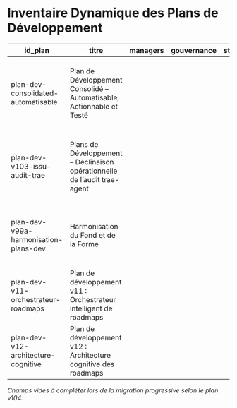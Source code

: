 # Inventaire Dynamique des Plans de Développement

| id_plan | titre | managers | gouvernance | statut | priorité | catégorie | date | thématique | tâches | workflow | règles_validation | résumé | statut_migration |
|---------|-------|----------|-------------|--------|----------|-----------|------|------------|--------|----------|------------------|--------|------------------|
| plan-dev-consolidated-automatisable | Plan de Développement Consolidé – Automatisable, Actionnable et Testé |  |  |  |  |  |  |  |  |  |  | Transformer les recommandations d’audit en une roadmap exhaustive, actionnable, automatisable et testée. | à compléter |
| plan-dev-v103-issu-audit-trae | Plans de Développement – Déclinaison opérationnelle de l’audit trae-agent |  |  |  |  |  |  |  |  |  |  | Décliner, pour chaque manager/domaine identifié dans l’audit, un plan opérationnel, automatisable et testé. | à compléter |
| plan-dev-v99a-harmonisation-plans-dev | Harmonisation du Fond et de la Forme |  |  |  |  |  |  |  |  |  |  | Schéma Mermaid – Relation et Flux entre Harmonisation (v99a) et Template-Manager (v99b). | à compléter |
| plan-dev-v11-orchestrateur-roadmaps | Plan de développement v11 : Orchestrateur intelligent de roadmaps |  |  |  |  |  |  |  |  |  |  | Améliorer l'orchestration des roadmaps par Jan, sans le remplacer. | à compléter |
| plan-dev-v12-architecture-cognitive | Plan de développement v12 : Architecture cognitive des roadmaps |  |  |  |  |  |  |  |  |  |  | Implémenter une architecture cognitive complète pour le système de roadmapping. | à compléter |

*Champs vides à compléter lors de la migration progressive selon le plan v104.*